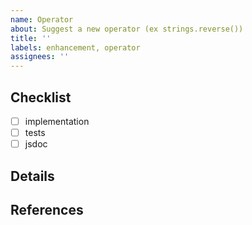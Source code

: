 ```yaml
---
name: Operator
about: Suggest a new operator (ex strings.reverse())
title: ''
labels: enhancement, operator
assignees: ''
---
```


<!-- add a brief description of the operator being suggested -->

## Checklist

- [ ] implementation
- [ ] tests
- [ ] jsdoc

## Details

<!-- add code snippets and/or a more in-depth description of the implementation details -->

## References <!-- optional -->

<!--

 - [name](href)

-->
